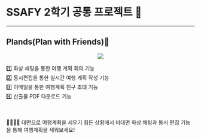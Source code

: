 # SSAFY 2학기 공통 프로젝트 🌈
---

## Plands(Plan with Friends)🚄

<span align="center">

![](profile/temp2.PNG)

</span>

1️⃣ 화상 채팅을 통한 여행 계획 회의 기능 <br />
2️⃣ 동시편집을 통한 실시간 여행 계획 작성 기능 <br />
3️⃣ 이메일을 통한 여행계획 친구 초대 기능 <br />
4️⃣ 산출물 PDF 다운로드 기능 <br />

<br />

👨‍👩‍👧‍👧 대면으로 여행계획을 세우기 힘든 상황에서 비대면 화상 채팅과 동시 편집 기능을 통해 여행계획을 세워보세요!

<!--
**Here are some ideas to get you started:**
🙋‍♀️ A short introduction - what is your organization all about?
🌈 Contribution guidelines - how can the community get involved?
👩‍💻 Useful resources - where can the community find your docs? Is there anything else the community should know?
🍿 Fun facts - what does your team eat for breakfast?
🧙 Remember, you can do mighty things with the power of [Markdown](https://docs.github.com/github/writing-on-github/getting-started-with-writing-and-formatting-on-github/basic-writing-and-formatting-syntax)
-->
